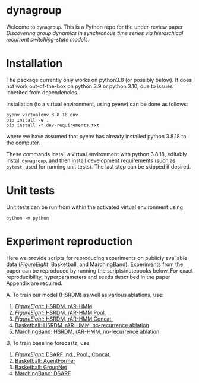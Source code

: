 # dynagroup

Welcome to `dynagroup`.   This is a Python repo for the under-review paper _Discovering group dynamics in synchronous time series via hierarchical recurrent switching-state models_.

# Installation

The package currently only works on python3.8 (or possibly below). It does not work out-of-the-box on python 3.9 or python 3.10, due to issues inherited from dependencies.

Installation (to a virtual environment, using pyenv) can be done as follows:

```
pyenv virtualenv 3.8.18 env
pip install -e . 
pip install -r dev-requirements.txt
```
where we have assumed that pyenv has already installed python 3.8.18 to the computer.   

These commands install a virtual environment with python 3.8.18, editably install `dynagroup`, and then install development requirements (such as `pytest`, used for running unit tests).   The last step can be skipped if desired. 

# Unit tests


Unit tests can be run from within the activated virtual environment using 

```
python -m python
```

# Experiment reproduction

Here we provide scripts for reproducing experiments on publicly available data (_FigureEight_, Basketball, and MarchingBand).  Experiments from the paper can be reproduced by running the scripts/notebooks below. For exact reproducibility, hyperparameters and seeds described in the paper Appendix are required. 

A. To train our model (HSRDM) as well as various ablations, use: 

1. [_FigureEight_: HSRDM, rAR-HMM](https://github.com/tufts-ml/team-dynamics-time-series/tree/kgdev/src/dynagroup/model2a/figure8/demos/demo_cavi_on_figure8.py)
2. [_FigureEight_: HSRDM, rAR-HMM Pool.](https://github.com/tufts-ml/team-dynamics-time-series/tree/kgdev/src/dynagroup/model2a/figure8/demos/demo_fig8_complete_pooling.py)
3. [_FigureEight_: HSRDM, rAR-HMM Concat.](https://github.com/tufts-ml/team-dynamics-time-series/tree/kgdev/src/dynagroup/model2a/figure8/demos/demo_fig8_concatenation.py)
4. [Basketball: HSRDM, rAR-HMM, no-recurrence ablation](src/dynagroup/model2a/basketball/demos/baller2vec_format/CLE_starters/demo_full_pipeline.py)
5. [MarchingBand: HSRDM, rAR-HMM, no-recurrence ablation](https://github.com/tufts-ml/team-dynamics-time-series/tree/kgdev/src/dynagroup/model2a/marching_band/demo.py)

B. To train baseline forecasts, use: 

1. [_FigureEight_: DSARF Ind., Pool., Concat.](https://github.com/tufts-ml/dsarf_agentformer_baseline_for_hsrdm/tree/kgili/dsarf_on_figure_8/DSARF_on_figure_8.ipynb)
2. [Basketball: AgentFormer](https://github.com/tufts-ml/dsarf_agentformer_baseline_for_hsrdm/tree/main/agentformer_on_bball) 
3. [Basketball: GroupNet](https://github.com/mikewojnowicz/GroupNet/tree/aistats)
4. [MarchingBand: DSARF](https://github.com/tufts-ml/dsarf_agentformer_baseline_for_hsrdm/tree/kgili/dsarf_on_marching/DSARF_on_marchingband.ipynb) 




